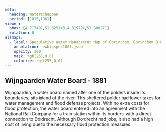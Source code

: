```yaml
---
meta:
  heading: Waterschappen
  period: [1815,1961]
viewer:
  bbox: [4.717499,51.825143,4.819724,51.888271]
  rotation: 0
allmaps:
  - label: Speculative Water Management Map of Gorinchem, Gorinchem 3 no. 38. First Edition, series 1, 2023. 555 x 690 mm, scale 1:10,000. The Berlage. Based on Water Management Map Gorinchem 3, no. 38. First Edition, series 1, 1881. 690 x 555 mm, scale 1:10,000. Rijkswaterstaat.
    annotation: newbigspec1881.json
    opacity: 100
    mask: rgb(255,0,0)
    colorize: rgb(255,0,0)
---
```


## Wijngaarden Water Board - 1881

Wijngaarden, a water board named after one of the polders inside its boundaries, sits inland of the river. This sheltered polder had lower taxes for water management and flood defense projects. With no extra costs for flood protection, the water board entered into an agreement with the National Rail Company for a train station within its borders, with a direct connection to Dordrecht.  Although Dordrecht had jobs, it also had a high cost of living due to the necessary flood protection measures. 
